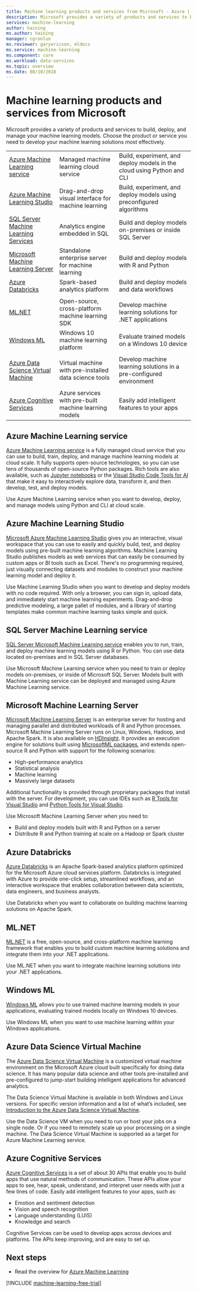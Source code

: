 ```yaml
---
title: Machine learning products and services from Microsoft - Azure | Microsoft Docs
description: Microsoft provides a variety of products and services to build, deploy, and manage your machine learning models. 
services: machine-learning
author: haining
ms.author: haining
manager: cgronlun
ms.reviewer: garyericson, mldocs
ms.service: machine-learning
ms.component: core
ms.workload: data-services
ms.topic: overview
ms.date: 08/10/2018
---
```


# Machine learning products and services from Microsoft

Microsoft provides a variety of products and services to build, deploy, and manage your machine learning models. Choose the product or service you need to develop your machine learning solutions most effectively.

<!--
| Use this option...                                                            | if you want to do this... |
| ----------------------------------------------------------------------------- | ---------------- |
| [Azure Machine Learning service](#azure-machine-learning-services) | build and deploy models in the cloud using Python and CLI |
| [Azure Machine Learning Studio](#azure-machine-learning-studio)               | build and deploy models using a drag-and-drop visual interface |
| [SQL Server Machine Learning Services](#sql-server-machine-learning-services) | build and deploy models on-premises or inside SQL Server  |
| [Microsoft Machine Learning Server](#microsoft-machine-learning-server)       | build and deploy R and Python models on an enterprise server |
| | |
| [Spark MLLib in HDInsight](#spark-mllib-in-hdinsight)                         | create models as part of Spark jobs executing on big data |
| [Microsoft Cognitive Toolkit (CNTK)](#microsoft-cognitive-toolkit-cntk)       | develop models using deep learning algorithms             |
| | |
| [Azure Data Science Virtual Machine](#azure-data-science-virtual-machine)     | use a customized virtual machine with pre-installed data science tools |
| | |
| [Azure Cognitive Services](#azure-cognitive-services)                         | use pre-built machine learning models in applications     |
| | |
-->

<!-- Trying a different kind of table
| | | | | | | |
|-|-|-|-|-|-|-|
| Environment | Interactive Experimentation | Data visualization | Collaboration (sharing) | Pre-configured | Control over environment | Development tools |
| Azure Notebooks | ✓ | ✓ | ✓ | ✓ | Low |
| Jupyter Notebooks (local or on a VM) | ✓ | ✓ |   |   | High |
| Data Science Virtual Machine (includes Jupyter Notebooks) | ✓ | ✓ |   | ✓ | High |
| Visual Studio Code & other IDEs |   |   |   |   | High | ✓ |
-->

<!--
| Microsoft machine learning product/service | What it is | What you do with it |
-->
| | | |
|-|-|-|
| [Azure Machine Learning service](#azure-machine-learning-services) | Managed machine learning cloud service | Build, experiment, and deploy models in the cloud using Python and CLI |
| [Azure Machine Learning Studio](#azure-machine-learning-studio) | Drag-and-drop visual interface for machine learning | Build, experiment, and deploy models using preconfigured algorithms |
| [SQL Server Machine Learning Services](#sql-server-machine-learning-services) | Analytics engine embedded in SQL | Build and deploy models on-premises or inside SQL Server |
| [Microsoft Machine Learning Server](#microsoft-machine-learning-server) | Standalone enterprise server for machine learning | Build and deploy models with R and Python |
| [Azure Databricks](#azure-databricks) | Spark-based analytics platform | Build and deploy models and data workflows |
| | | |
| [ML.NET](#ml-net) | Open-source, cross-platform machine learning SDK | Develop machine learning solutions for .NET applications |
| [Windows ML](#windows-ml) | Windows 10 machine learning platform | Evaluate trained models on a Windows 10 device |
| | | |
| [Azure Data Science Virtual Machine](#azure-data-science-virtual-machine) | Virtual machine with pre-installed data science tools | Develop machine learning solutions in a pre-configured environment |
| | | |
| [Azure Cognitive Services](#azure-cognitive-services) | Azure services with pre-built machine learning models | Easily add intelligent features to your apps |

## Azure Machine Learning service

[Azure Machine Learning service](overview-what-is-azure-ml.md) is a fully managed cloud service that you can use to build, train, deploy, and manage machine learning models at cloud scale.
It fully supports open-source technologies, so you can use tens of thousands of open-source Python packages.
Rich tools are also available, such as [Jupyter notebooks](http://jupyter.org) or the [Visual Studio Code Tools for AI](https://visualstudio.microsoft.com/downloads/ai-tools-vscode/) that make it easy to interactively explore data, transform it, and then develop, test, and deploy models.

Use Azure Machine Learning service when you want to develop, deploy, and manage models using Python and CLI at cloud scale.

## Azure Machine Learning Studio

[Microsoft Azure Machine Learning Studio](../studio/what-is-ml-studio.md) gives you an interactive, visual workspace that you can use to easily and quickly build, test, and deploy models using pre-built machine learning algorithms. Machine Learning Studio publishes models as web services that can easily be consumed by custom apps or BI tools such as Excel. There's no programming required, just visually connecting datasets and modules to construct your machine learning model and deploy it.

Use Machine Learning Studio when you want to develop and deploy models with no code required. With only a browser, you can sign in, upload data, and immediately start machine learning experiments. Drag-and-drop predictive modeling, a large pallet of modules, and a library of starting templates make common machine learning tasks simple and quick.

## SQL Server Machine Learning service

[SQL Server Microsoft Machine Learning service](https://docs.microsoft.com/sql/advanced-analytics/r/r-services) enables you to run, train, and deploy machine learning models using R or Python. You can use data located on-premises and in SQL Server databases.

Use Microsoft Machine Learning service when you need to train or deploy models on-premises, or inside of Microsoft SQL Server. Models built with Machine Learning service can be deployed and managed using Azure Machine Learning service. 

## Microsoft Machine Learning Server

[Microsoft Machine Learning Server](https://docs.microsoft.com/machine-learning-server/what-is-machine-learning-server) is an enterprise server for hosting and managing parallel and distributed workloads of R and Python processes. Microsoft Machine Learning Server runs on Linux, Windows, Hadoop, and Apache Spark. It is also available on [HDInsight](https://azure.microsoft.com/services/hdinsight/r-server/). It provides an execution engine for solutions built using [MicrosoftML packages](https://docs.microsoft.com/r-server/r/concept-what-is-the-microsoftml-package), and extends open-source R and Python with support for the following scenarios:

- High-performance analytics
- Statistical analysis
- Machine learning
- Massively large datasets

Additional functionality is provided through proprietary packages that install with the server. For development, you can use IDEs such as [R Tools for Visual Studio](https://www.visualstudio.com/vs/rtvs/) and [Python Tools for Visual Studio](https://www.visualstudio.com/vs/python/).

Use Microsoft Machine Learning Server when you need to:

- Build and deploy models built with R and Python on a server
- Distribute R and Python training at scale on a Hadoop or Spark cluster

## Azure Databricks

[Azure Databricks](/articles/azure-databricks/what-is-azure-databricks.md)  is an Apache Spark-based analytics platform optimized for the Microsoft Azure cloud services platform. Databricks is integrated with Azure to provide one-click setup, streamlined workflows, and an interactive workspace that enables collaboration between data scientists, data engineers, and business analysts.

Use Databricks when you want to collaborate on building machine learning solutions on Apache Spark.

## ML.NET

[ML.NET](https://docs.microsoft.com/dotnet/machine-learning/) is a free, open-source, and cross-platform machine learning framework that enables you to build custom machine learning solutions and integrate them into your .NET applications.

Use ML.NET when you want to integrate machine learning solutions into your .NET applications.

## Windows ML

[Windows ML](https://docs.microsoft.com/windows/uwp/machine-learning/) allows you to use trained machine learning models in your applications, evaluating trained models locally on Windows 10 devices.

Use Windows ML when you want to use machine learning within your Windows applications.

## Azure Data Science Virtual Machine

The [Azure Data Science Virtual Machine](../data-science-virtual-machine/overview.md) is a customized virtual machine environment on the Microsoft Azure cloud built specifically for doing data science. It has many popular data science and other tools pre-installed and pre-configured to jump-start building intelligent applications for advanced analytics.

The Data Science Virtual Machine is available in both Windows and Linux versions. For specific version information and a list of what’s included, see [Introduction to the Azure Data Science Virtual Machine](../data-science-virtual-machine/overview.md).

Use the Data Science VM when you need to run or host your jobs on a single node. Or if you need to remotely scale up your processing on a single machine. The Data Science Virtual Machine is supported as a target for Azure Machine Learning service.

## Azure Cognitive Services

[Azure Cognitive Services](/articles/cognitive-services/welcome.md) is a set of about 30 APIs that enable you to build apps that use natural methods of communication. These APIs allow your apps to see, hear, speak, understand, and interpret user needs with just a few lines of code. Easily add intelligent features to your apps, such as: 

- Emotion and sentiment detection
- Vision and speech recognition
- Language understanding (LUIS)
- Knowledge and search

Cognitive Services can be used to develop apps across devices and platforms. The APIs keep improving, and are easy to set up. 

## Next steps

- Read the overview for [Azure Machine Learning](overview-what-is-azure-ml.md)

[!INCLUDE [machine-learning-free-trial](../../../includes/machine-learning-free-trial.md)]
